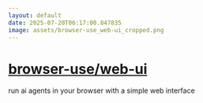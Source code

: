 ```yaml
---
layout: default
date: 2025-07-20T06:17:00.847835
image: assets/browser-use_web-ui_cropped.png
---
```


# [browser-use/web-ui](https://github.com/browser-use/web-ui)

run ai agents in your browser with a simple web interface
